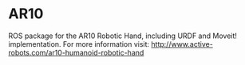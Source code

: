 # AR10
ROS package for the AR10 Robotic Hand, including URDF and Moveit! implementation. For more information visit: http://www.active-robots.com/ar10-humanoid-robotic-hand
